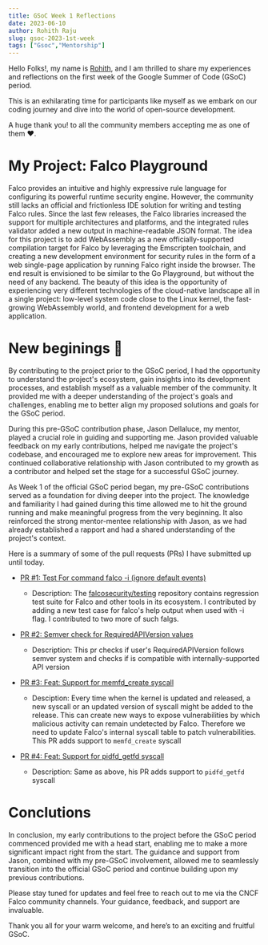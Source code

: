 ```yaml
---
title: GSoC Week 1 Reflections
date: 2023-06-10
author: Rohith Raju
slug: gsoc-2023-1st-week
tags: ["Gsoc","Mentorship"]
---
```


Hello Folks!, my name is [Rohith](https://github.com/Rohith-Raju), and I am thrilled to share my experiences and reflections on the first week of the Google Summer of Code (GSoC) period. 

This is an exhilarating time for participants like myself as we embark on our coding journey and dive into the world of open-source development.

A huge thank you! to all the community members accepting me as one of them ❤️.

# My Project: Falco Playground

 Falco provides an intuitive and highly expressive rule language for configuring its powerful runtime security engine. However, the community still lacks an official and frictionless IDE solution for writing and testing Falco rules. Since the last few releases, the Falco libraries increased the support for multiple architectures and platforms, and the integrated rules validator added a new output in machine-readable JSON format. The idea for this project is to add WebAssembly as a new officially-supported compilation target for Falco by leveraging the Emscripten toolchain, and creating a new development environment for security rules in the form of a web single-page application by running Falco right inside the browser. The end result is envisioned to be similar to the Go Playground, but without the need of any backend. The beauty of this idea is the opportunity of experiencing very different technologies of the cloud-native landscape all in a single project: low-level system code close to the Linux kernel, the fast-growing WebAssembly world, and frontend development for a web application.


# New beginings 🚀

By contributing to the project prior to the GSoC period, I had the opportunity to understand the project's ecosystem, gain insights into its development processes, and establish myself as a valuable member of the community. It provided me with a deeper understanding of the project's goals and challenges, enabling me to better align my proposed solutions and goals for the GSoC period.

During this pre-GSoC contribution phase, Jason Dellaluce, my mentor, played a crucial role in guiding and supporting me. Jason provided valuable feedback on my early contributions, helped me navigate the project's codebase, and encouraged me to explore new areas for improvement. This continued collaborative relationship with Jason contributed to my growth as a contributor and helped set the stage for a successful GSoC journey.

As Week 1 of the official GSoC period began, my pre-GSoC contributions served as a foundation for diving deeper into the project. The knowledge and familiarity I had gained during this time allowed me to hit the ground running and make meaningful progress from the very beginning. It also reinforced the strong mentor-mentee relationship with Jason, as we had already established a rapport and had a shared understanding of the project's context.

Here is a summary of some of the pull requests (PRs) I have submitted up until today.

- [PR #1: Test For command falco -i (ignore default events)](https://github.com/falcosecurity/testing/pull/8)
    - Description: The [falcosecurity/testing](https://github.com/falcosecurity/testing) repository contains regression test suite for Falco and other tools in its ecosystem. I contributed by adding a new test case for falco's help output when used with -i flag. I contributed to two more of such falgs. 

- [PR #2: Semver check for RequiredAPIVersion values](https://github.com/falcosecurity/plugin-sdk-go/pull/73)
    - Description: This pr checks if user's RequiredAPIVersion follows semver system and checks if is compatible with internally-supported API version
    
-  [PR #3: Feat: Support for memfd_create syscall](https://github.com/falcosecurity/libs/pull/1127)   
    - Desciption: Every time when the kernel is updated and released, a new syscall or an updated version of syscall might be added to the release. This can create new ways to expose vulnerabilities by which malicious activity can remain undetected by Falco. Therefore we need to update Falco's internal syscall table to patch vulnerabilities. This PR adds support to `memfd_create` syscall

- [PR #4: Feat: Support for pidfd_getfd syscall](https://github.com/falcosecurity/libs/pull/1145)
    - Description: Same as above, his PR adds support to `pidfd_getfd` syscall

# Conclutions 

In conclusion, my early contributions to the project before the GSoC period commenced provided me with a head start, enabling me to make a more significant impact right from the start. The guidance and support from Jason, combined with my pre-GSoC involvement, allowed me to seamlessly transition into the official GSoC period and continue building upon my previous contributions.

Please stay tuned for updates and feel free to reach out to me via the CNCF Falco community channels. Your guidance, feedback, and support are invaluable.

Thank you all for your warm welcome, and here’s to an exciting and fruitful GSoC.
